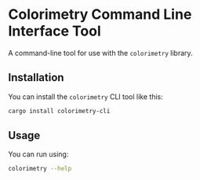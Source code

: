 
# Colorimetry Command Line Interface Tool

<!-- cargo-rdme start -->

A command-line tool for use with the `colorimetry` library.

## Installation

You can install the `colorimetry` CLI tool like this:

```bash
cargo install colorimetry-cli
```

## Usage

You can run using:

```bash
colorimetry --help
```

<!-- cargo-rdme end -->
